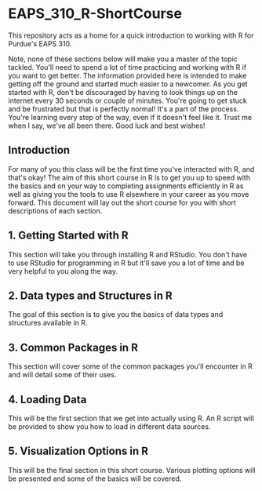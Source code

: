 # EAPS_310_R-ShortCourse
 This repository acts as a home for a quick introduction to working with R for Purdue's EAPS 310.

 Note, none of these sections below will make you a master of the topic tackled. You'll need to spend a lot of time practicing and working with R if you want to get better. The information provided here is intended to make getting off the ground and started much easier to a newcomer. 
 As you get started with R, don't be discouraged by having to look things up on the internet every 30 seconds or couple of minutes. You're going to get stuck and be frustrated but that is perfectly normal! It's a part of the process. You're learning every step of the way, even if it doesn't feel like it. Trust me when I say, we've all been there. Good luck and best wishes!

## Introduction
  For many of you this class will be the first time you've interacted with R, and that's okay! The aim of this short course in R is to get you up to speed with the basics and on your way to completing assignments efficiently in R as well as giving you the tools to use R elsewhere in your career as you move forward. This document will lay out the short course for you with short descriptions of each section.

## 1. Getting Started with R
  This section will take you through installing R and RStudio. You don't have to use RStudio for programming in R but it'll save you a lot of time and be very helpful to you along the way.

## 2. Data types and Structures in R
  The goal of this section is to give you the basics of data types and structures available in R.

## 3. Common Packages in R
  This section will cover some of the common packages you'll encounter in R and will detail some of their uses.

## 4. Loading Data
  This will be the first section that we get into actually using R. An R script will be provided to show you how to load in different data sources.

## 5. Visualization Options in R
  This will be the final section in this short course. Various plotting options will be presented and some of the basics will be covered.
